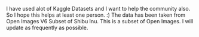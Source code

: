 I have used alot of Kaggle Datasets and I want to help the community also. So I hope this helps at least one person.
:)
The data has been taken from Open Images V6
Subset of Shibu Inu.
This is a subset of Open Images.
I will update as frequently as possible.
